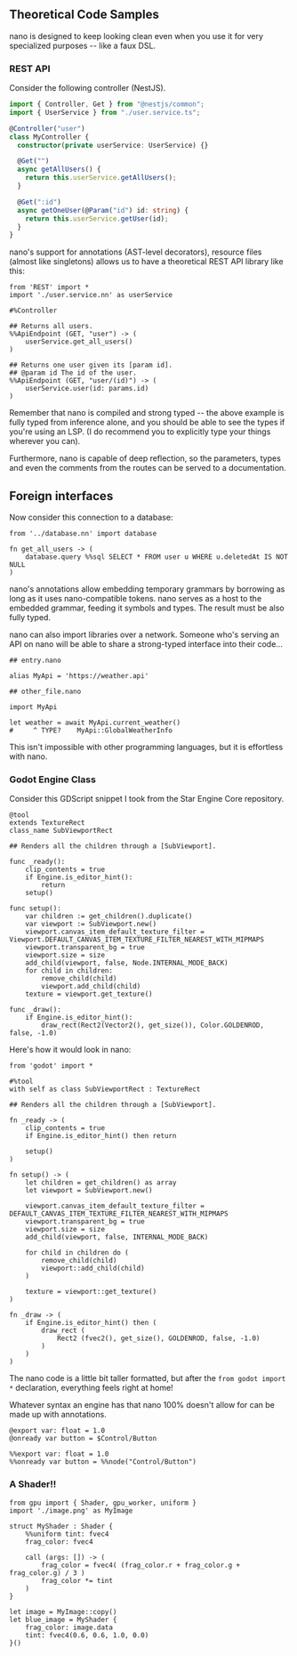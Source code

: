 ## Theoretical Code Samples

nano is designed to keep looking clean even when you use it for very specialized purposes -- like a faux DSL.

### REST API

Consider the following controller (NestJS).

```ts
import { Controller, Get } from "@nestjs/common";
import { UserService } from "./user.service.ts";

@Controller("user")
class MyController {
  constructor(private userService: UserService) {}

  @Get("")
  async getAllUsers() {
    return this.userService.getAllUsers();
  }

  @Get(":id")
  async getOneUser(@Param("id") id: string) {
    return this.userService.getUser(id);
  }
}
```

nano's support for annotations (AST-level decorators), resource files (almost like singletons) allows us to have a theoretical REST API library like this:

```nano
from 'REST' import *
import './user.service.nn' as userService

#%Controller

## Returns all users.
%%ApiEndpoint (GET, "user") -> (
	userService.get_all_users()
)

## Returns one user given its [param id].
## @param id The id of the user.
%%ApiEndpoint (GET, "user/(id)") -> (
	userService.user(id: params.id)
)
```

Remember that nano is compiled and strong typed -- the above example is fully typed from inference alone, and you should be able to see the types if you're using an LSP. (I do recommend you to explicitly type your things wherever you can).

Furthermore, nano is capable of deep reflection, so the parameters, types and even the comments from the routes can be served to a documentation.

## Foreign interfaces

Now consider this connection to a database:

```nano
from '../database.nn' import database

fn get_all_users -> (
	database.query %%sql SELECT * FROM user u WHERE u.deletedAt IS NOT NULL
)
```

nano's annotations allow embedding temporary grammars by borrowing as long as it uses nano-compatible tokens. nano serves as a host to the embedded grammar, feeding it symbols and types. The result must be also fully typed.

nano can also import libraries over a network. Someone who's serving an API on nano will be able to share a strong-typed interface into their code...

```nano
## entry.nano

alias MyApi = 'https://weather.api'

## other_file.nano

import MyApi

let weather = await MyApi.current_weather()
#     ^ TYPE?    MyApi::GlobalWeatherInfo
```

This isn't impossible with other programming languages, but it is effortless with nano.

### Godot Engine Class

Consider this GDScript snippet I took from the Star Engine Core repository.

```gdscript
@tool
extends TextureRect
class_name SubViewportRect

## Renders all the children through a [SubViewport].

func _ready():
	clip_contents = true
	if Engine.is_editor_hint():
		return
	setup()

func setup():
	var children := get_children().duplicate()
	var viewport := SubViewport.new()
	viewport.canvas_item_default_texture_filter = Viewport.DEFAULT_CANVAS_ITEM_TEXTURE_FILTER_NEAREST_WITH_MIPMAPS
	viewport.transparent_bg = true
	viewport.size = size
	add_child(viewport, false, Node.INTERNAL_MODE_BACK)
	for child in children:
		remove_child(child)
		viewport.add_child(child)
	texture = viewport.get_texture()

func _draw():
	if Engine.is_editor_hint():
		draw_rect(Rect2(Vector2(), get_size()), Color.GOLDENROD, false, -1.0)
```

Here's how it would look in nano:

```nano
from 'godot' import *

#%tool
with self as class SubViewportRect : TextureRect

## Renders all the children through a [SubViewport].

fn _ready -> (
	clip_contents = true
	if Engine.is_editor_hint() then return

	setup()
)

fn setup() -> (
	let children = get_children() as array
	let viewport = SubViewport.new()

	viewport.canvas_item_default_texture_filter = DEFAULT_CANVAS_ITEM_TEXTURE_FILTER_NEAREST_WITH_MIPMAPS
	viewport.transparent_bg = true
	viewport.size = size
	add_child(viewport, false, INTERNAL_MODE_BACK)

	for child in children do (
		remove_child(child)
		viewport::add_child(child)
	)

	texture = viewport::get_texture()
)

fn _draw -> (
	if Engine.is_editor_hint() then (
		draw_rect (
			Rect2 (fvec2(), get_size(), GOLDENROD, false, -1.0)
		)
	)
)
```

The nano code is a little bit taller formatted, but after the `from godot import *` declaration, everything feels right at home!

Whatever syntax an engine has that nano 100% doesn't allow for can be made up with annotations.

```gdscript
@export var: float = 1.0
@onready var button = $Control/Button
```

```nano
%%export var: float = 1.0
%%onready var button = %%node("Control/Button")
```

### A Shader!!

```nano
from gpu import { Shader, gpu_worker, uniform }
import './image.png' as MyImage

struct MyShader : Shader {
	%%uniform tint: fvec4
	frag_color: fvec4

	call (args: []) -> (
		frag_color = fvec4( (frag_color.r + frag_color.g + frag_color.g) / 3 )
		frag_color *= tint
	)
}

let image = MyImage::copy()
let blue_image = MyShader {
	frag_color: image.data
	tint: fvec4(0.6, 0.6, 1.0, 0.0)
}()
```
